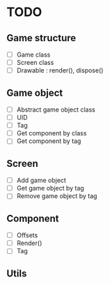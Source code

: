 # TODO

## Game structure
- [ ] Game class
- [ ] Screen class
- [ ] Drawable : render(), dispose()

## Game object
- [ ] Abstract game object class
- [ ] UID
- [ ] Tag
- [ ] Get component by class
- [ ] Get component by tag

## Screen
- [ ] Add game object
- [ ] Get game object by tag
- [ ] Remove game object by tag

## Component
- [ ] Offsets
- [ ] Render()
- [ ] Tag

## Utils